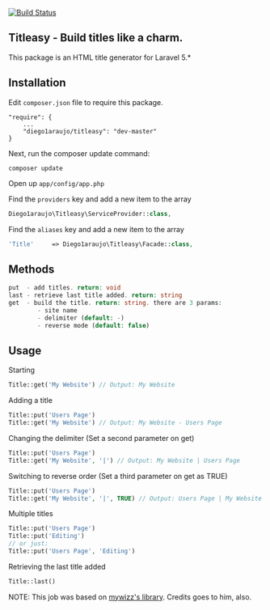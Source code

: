[![Build Status](https://travis-ci.org/diego1araujo/titleasy.png?branch=master)](https://travis-ci.org/diego1araujo/titleasy)

## Titleasy - Build titles like a charm.

This package is an HTML title generator for Laravel 5.*

## Installation

Edit `composer.json` file to require this package.

    "require": {
		...
		"diego1araujo/titleasy": "dev-master"
	}

Next, run the composer update command:

    composer update

Open up `app/config/app.php`

Find the `providers` key and add a new item to the array

```php
Diego1araujo\Titleasy\ServiceProvider::class,
```

Find the `aliases` key and add a new item to the array

```php
'Title'     => Diego1araujo\Titleasy\Facade::class,
```

## Methods

```php
put  - add titles. return: void
last - retrieve last title added. return: string
get  - build the title. return: string. there are 3 params:
		- site name
		- delimiter (default: -)
		- reverse mode (default: false)
```

## Usage

Starting
```php
Title::get('My Website') // Output: My Website
```
Adding a title
```php
Title::put('Users Page')
Title::get('My Website') // Output: My Website - Users Page
```
Changing the delimiter (Set a second parameter on get)
```php
Title::put('Users Page')
Title::get('My Website', '|') // Output: My Website | Users Page
```
Switching to reverse order (Set a third parameter on get as TRUE)
```php
Title::put('Users Page')
Title::get('My Website', '|', TRUE) // Output: Users Page | My Website
```
Multiple titles
```php
Title::put('Users Page')
Title::put('Editing')
// or just:
Title::put('Users Page', 'Editing')
```

Retrieving the last title added
```php
Title::last()
```

NOTE: This job was based on [mywizz's library](https://github.com/mywizz/title-for-laravel). Credits goes to him, also.
